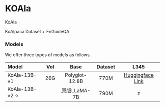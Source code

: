 # KOAla

KoAla

KoAlpaca Dataset + FnGuideQA



### Models
We offer three types of models as follows.




| Model                 | Vol | Base | Dataset |                    L345                   |
| :----------------------- | :------: | :--------------------: | :----------------: | :----------------------------------------------------------: |
| KoAla-13B-v1         | 26G  |      Polyglot-12.8B      |        770M        | [Huggingface Link](https://huggingface.co/mssongit/Koala-12.8b-v1)|
| KoAla-13B-v2 ⭐️  |   |      原版LLaMA-7B      |        790M        | z |

